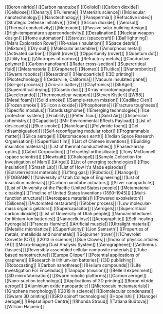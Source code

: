 [[Boron nitride]]
[[Carbon nanotube]]
[[Colloid]]
[[Carbon dioxide]]
[[Cellulose]]
[[Density]]
[[Fullerene]]
[[Materials science]]
[[Molecular nanotechnology]]
[[Nanotechnology]]
[[Panspermia]]
[[Refractive index]]
[[Strategic Defense Initiative]]
[[Gel]]
[[Silicon dioxide]]
[[Aerosol]]
[[Thermal conductivity]]
[[Meteoroid]]
[[Passive solar building design]]
[[High-temperature superconductivity]]
[[Desalination]]
[[Nuclear weapon design]]
[[Home automation]]
[[Stardust (spacecraft)]]
[[Ball lightning]]
[[Mars Exploration Rover]]
[[R-value (insulation)]]
[[Space debris]]
[[Mixture]]
[[Dry suit]]
[[Molecular assembler]]
[[Amorphous metal]]
[[Activated carbon]]
[[Spirit (rover)]]
[[Opportunity (rover)]]
[[Quantum dot]]
[[Utility fog]]
[[Allotropes of carbon]]
[[Refractory metals]]
[[Conductive polymer]]
[[Carbon nanofoam]]
[[Radar cross-section]]
[[Supercritical fluid]]
[[Metamaterial]]
[[Graphene]]
[[Nomex]]
[[Fluidics]]
[[Nanorobotics]]
[[Swarm robotics]]
[[Resorcinol]]
[[Nanoparticle]]
[[3D printing]]
[[Picotechnology]]
[[Cedarville, California]]
[[Vacuum insulated panel]]
[[Sol–gel process]]
[[Zinc–air battery]]
[[Claytronics]]
[[SEAgel]]
[[Supercritical drying]]
[[Cosmic dust]]
[[X-ray microtomography]]
[[Accelerando]]
[[Thermonuclear weapon]]
[[Steven Kistler]]
[[W88]]
[[Metal foam]]
[[Solid smoke]]
[[Sample-return mission]]
[[Cadillac Cien]]
[[Frozen smoke]]
[[Silicon alkoxide]]
[[Phosphorene]]
[[Fracture toughness]]
[[Specific modulus]]
[[Stardust@home]]
[[Emerging technologies]]
[[Ice protection system]]
[[Friability]]
[[Peter Tsou]]
[[Solid Air]]
[[Dispersion (chemistry)]]
[[Capacitor]]
[[Mir Environmental Effects Payload]]
[[List of desiccants]]
[[Blue smoke]]
[[Nanofoam]]
[[Polyimide foam]]
[[Gel (disambiguation)]]
[[Self-reconfiguring modular robot]]
[[Programmable matter]]
[[Silica aerogel]]
[[Diatomaceous earth]]
[[Indian Space Research Organisation]]
[[Superfluid film]]
[[List of Chinese inventions]]
[[Building insulation materials]]
[[List of thermal conductivities]]
[[Phased-array optics]]
[[Cabot Corporation]]
[[Tetraethyl orthosilicate]]
[[Tony McDonnell (space scientist)]]
[[Newtsuit]]
[[Chalcogel]]
[[Sample Collection for Investigation of Mars]]
[[Airgel]]
[[List of emerging technologies]]
[[Pipe insulation]]
[[Smash Lab]]
[[List of How It's Made episodes]]
[[Extraterrestrial materials]]
[[Lifting gas]]
[[Robotics]]
[[Nanogel]]
[[FOGBANK]]
[[University of Utah College of Engineering]]
[[List of insulation materials]]
[[Carbon nanotube actuators]]
[[Silver nanoparticle]]
[[List of University of the Pacific (United States) people]]
[[Metamaterial cloaking]]
[[Timeline of United States inventions (1890–1945)]]
[[Multi-function structure]]
[[Aerospace materials]]
[[Powered exoskeleton]]
[[Silicene]]
[[Automated restaurant]]
[[Stöber process]]
[[Low molecular-mass organic gelators]]
[[Supercapacitor]]
[[Aerogels]]
[[Supercritical carbon dioxide]]
[[List of University of Utah people]]
[[Nanoarchitectures for lithium-ion batteries]]
[[Nanocellulose]]
[[Aerographite]]
[[Self-healing hydrogels]]
[[Frances Hurwitz]]
[[Artificial muscle]]
[[Ultralight material]]
[[Metallic microlattice]]
[[Superfluidity]]
[[Jon Samseth]]
[[Properties of metals, metalloids and nonmetals]]
[[Sojourner (rover)]]
[[Chevrolet Corvette (C7)]]
[[2013 in science]]
[[Sue Clowes]]
[[Index of physics articles (A)]]
[[Micro-Imaging Dust Analysis System]]
[[Aerographene]]
[[Anthrenus flavipes]]
[[Reversibly assembled cellular composite materials]]
[[Tube-based nanostructure]]
[[Europa Clipper]]
[[Potential applications of graphene]]
[[Research in lithium-ion batteries]]
[[3D publishing]]
[[Robocasting]]
[[Carbon nanothread]]
[[Helium compounds]]
[[Life Investigation For Enceladus]]
[[Tanpopo (mission)]]
[[Belle II experiment]]
[[3D microfabrication]]
[[Swarm robotic platforms]]
[[Carbon aerogel]]
[[Nano-suction technology]]
[[Applications of 3D printing]]
[[Boron nitride aerogel]]
[[Aluminium oxide nanoparticle]]
[[Microscale metamaterials]]
[[Graphene morphology]]
[[2019 in science]]
[[Biomolecular condensate]]
[[Swarm 3D printing]]
[[ISRO spinoff technologies]]
[[Hope Ishii]]
[[Nanogel aerogel]]
[[Repsol Sport Centre]]
[[Rhonda Stroud]]
[[Tatiana Budtova]]
[[William Halperin]]
